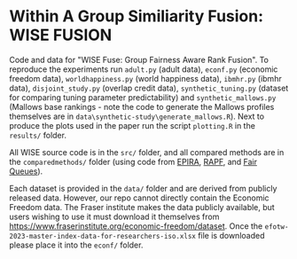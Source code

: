 # Within A Group Similiarity Fusion: WISE FUSION


Code and data for "WISE Fuse: Group Fairness Aware Rank Fusion". To reproduce
the experiments run `adult.py` (adult data), `econf.py` (economic freedom data), `worldhappiness.py` (world happiness data),
`ibmhr.py` (ibmhr data), `disjoint_study.py` (overlap credit data), `synthetic_tuning.py` (dataset for comparing tuning parameter predictability)  and `synthetic_mallows.py` (Mallows base rankings - note the code to
generate the Mallows profiles themselves are in `data\synthetic-study\generate_mallows.R`). Next to produce the plots
used in the paper run the script `plotting.R` in the `results/` folder.

All WISE source code is in the `src/` folder, and all compared methods are in the `comparedmethods/` folder (using code 
from [EPIRA](https://github.com/KCachel/Fairer-Together-Mitigating-Disparate-Exposure-in-Kemeny-Aggregation),
[RAPF](https://github.com/MouinulIslamNJIT/Rank-Aggregation_Proportionate_Fairness),
and [Fair Queues](https://github.com/ejohnson0430/fair_online_ranking/blob/master/algorithms/fair_queues.py)).

Each dataset is provided in the `data/` folder and are derived from publicly released data. However, our repo cannot directly contain the Economic Freedom data. The Fraser institute makes
the data publicly available, but users wishing to use it must download it themselves from https://www.fraserinstitute.org/economic-freedom/dataset.
Once the `efotw-2023-master-index-data-for-researchers-iso.xlsx` file is downloaded please place it into the `econf/` folder.